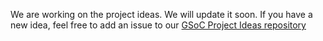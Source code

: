 We are working on the project ideas. We will update it soon. If you have a new idea, feel free to add an issue to our <a href="https://github.com/Cloud-CV/GSoC-Ideas">GSoC Project Ideas repository</a>